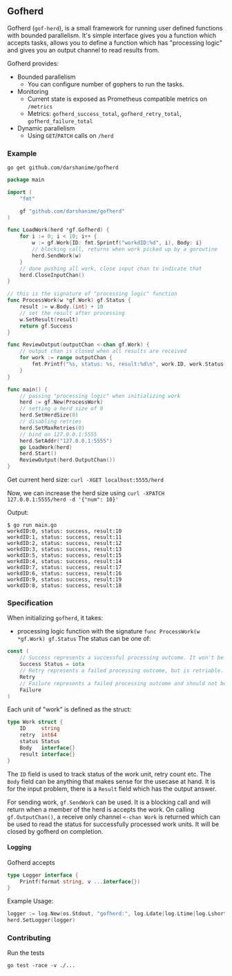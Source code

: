 ## Gofherd

Gofherd (`gof-herd`), is a small framework for running user defined functions with bounded parallelism. 
It's simple interface gives you a function which accepts tasks, allows you to define a function which has "processing logic" and gives you an output channel to read results from.

Gofherd provides:
- Bounded parallelism
  - You can configure number of gophers to run the tasks.
- Monitoring
  - Current state is exposed as Prometheus compatible metrics on `/metrics`
  - Metrics: `gofherd_success_total`, `gofherd_retry_total`, `gofherd_failure_total`
- Dynamic parallelism
  - Using `GET`/`PATCH` calls on `/herd`

### Example

```
go get github.com/darshanime/gofherd
```

```go
package main

import (
	"fmt"

	gf "github.com/darshanime/gofherd"
)

func LoadWork(herd *gf.Gofherd) {
	for i := 0; i < 10; i++ {
		w := gf.Work{ID: fmt.Sprintf("workdID:%d", i), Body: i}
		// blocking call, returns when work picked up by a goroutine
		herd.SendWork(w)
	}
	// done pushing all work, close input chan to indicate that
	herd.CloseInputChan()
}

// this is the signature of "processing logic" function
func ProcessWork(w *gf.Work) gf.Status {
	result := w.Body.(int) + 10
	// set the result after processing
	w.SetResult(result)
	return gf.Success
}

func ReviewOutput(outputChan <-chan gf.Work) {
	// output chan is closed when all results are received
	for work := range outputChan {
		fmt.Printf("%s, status: %s, result:%d\n", work.ID, work.Status(), work.Result())
	}
}

func main() {
	// passing "processing logic" when initializing work
	herd := gf.New(ProcessWork)
	// setting a herd size of 0
	herd.SetHerdSize(0)
	// disabling retries
	herd.SetMaxRetries(0)
	// bind on 127.0.0.1:5555
	herd.SetAddr("127.0.0.1:5555")
	go LoadWork(herd)
	herd.Start()
	ReviewOutput(herd.OutputChan())
}
```

Get current herd size: `curl -XGET localhost:5555/herd`

Now, we can increase the herd size using `curl -XPATCH 127.0.0.1:5555/herd -d '{"num": 10}'`

Output:

```
$ go run main.go
workdID:0, status: success, result:10
workdID:1, status: success, result:11
workdID:2, status: success, result:12
workdID:3, status: success, result:13
workdID:5, status: success, result:15
workdID:4, status: success, result:14
workdID:7, status: success, result:17
workdID:6, status: success, result:16
workdID:9, status: success, result:19
workdID:8, status: success, result:18
```


### Specification

When initializing `gofherd`, it takes:

- processing logic function with the signature `func ProcessWork(w *gf.Work) gf.Status`
The status can be one of:
```go
const (
	// Success represents a successful processing outcome. It won't be retried.
	Success Status = iota
	// Retry represents a failed processing outcome, but is retriable. It will be retried for MaxRetries.
	Retry
	// Failure represents a failed processing outcome and should not be retried again.
	Failure
)
```

Each unit of "work" is defined as the struct:

```go
type Work struct {
	ID     string
	retry  int64
	status Status
	Body   interface{}
	result interface{}
}
```

The `ID` field is used to track status of the work unit, retry count etc.
The `Body` field can be anything that makes sense for the usecase at hand. It is for the input problem, there is a `Result` field which has the output answer.

For sending work, `gf.SendWork` can be used. It is a blocking call and will return when a member of the herd is accepts the work.
On calling `gf.OutputChan()`, a receive only channel `<-chan Work` is returned which can be used to read the status for successfully processed work units. It will be closed by gofherd on completion.

#### Logging

Gofherd accepts 

```go
type Logger interface {
	Printf(format string, v ...interface{})
}
```

Example Usage:

```go
logger := log.New(os.Stdout, "gofherd:", log.Ldate|log.Ltime|log.Lshortfile)
herd.SetLogger(logger)
```

### Contributing

Run the tests

```
go test -race -v ./...
```
